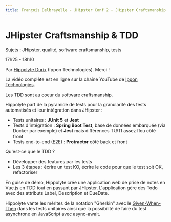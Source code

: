 ```yaml
---
title: François Delbrayelle - JHipster Conf 2 - JHipster Craftsmanship & TDD (notes)
---
```


# JHipster Craftsmanship & TDD

Sujets : JHipster, qualité, software craftsmanship, tests

17h25 - 18h10

Par [Hippolyte Durix](https://twitter.com/hdurix) (Ippon Technologies). Merci !

La vidéo complète est en ligne sur la chaîne YouTube de [Ippon Technologies](https://www.youtube.com/watch?v=mCEDHG7Wofo).

Les TDD sont au coeur du software craftsmanship.

Hippolyte part de la pyramide de tests pour la granularité des tests automatisés et leur intégration dans JHipster :
- Tests unitaires : __JUnit 5__ et __Jest__
- Tests d'intégration : __Spring Boot Test__, base de données embarquée (via Docker par exemple) et __Jest__ mais différences TU/TI assez flou côté front
- Tests end-to-end (E2E) : __Protractor__ côté back et front

Qu'est-ce que le TDD ?
- Développer des features par les tests
- Les 3 étapes : écrire un test KO, écrire le code pour que le test soit OK, refactoriser

En guise de démo, Hippolyte crée une application web de prise de notes en Vue.js en TDD tout en passant par JHipster. L'application gère des Todo avec des attributs Label, Description et DueDate.

Hippolyte vante les mérites de la notation "Gherkin" avec le [Given-When-Then](https://martinfowler.com/bliki/GivenWhenThen.html) dans les tests unitaires ainsi que la possibilité de faire du test asynchrone en JavaScript avec async-await.
